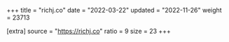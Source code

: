 +++
title = "richj.co"
date = "2022-03-22"
updated = "2022-11-26"
weight = 23713

[extra]
source = "https://richj.co"
ratio = 9
size = 23
+++
